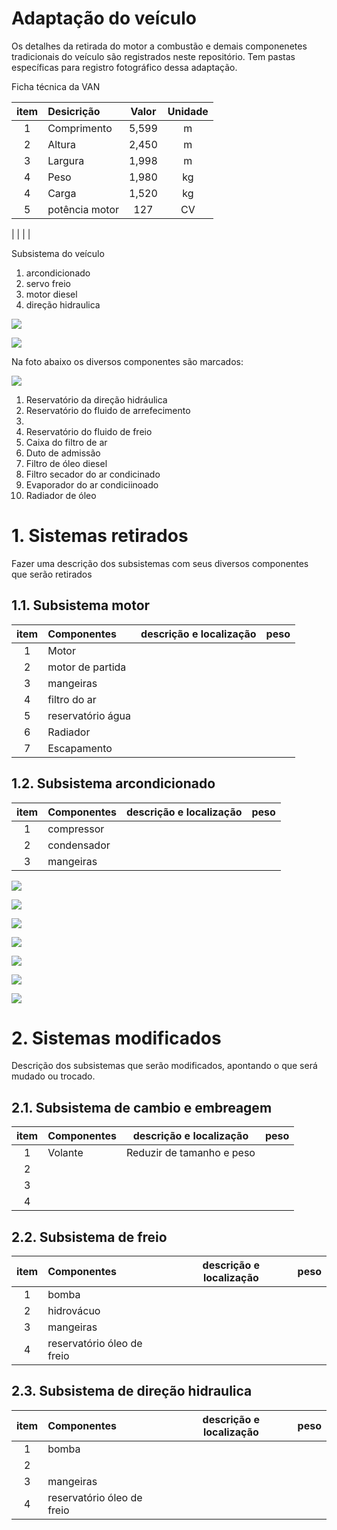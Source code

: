 # Adaptação do veículo

Os detalhes da retirada do motor a combustão e demais componenetes tradicionais do veículo são registrados neste repositório. Tem pastas específicas para registro fotográfico dessa adaptação.

Ficha técnica da VAN

| item |  Desicrição  |    Valor   |Unidade|
|:----:|:-------------|:----------:|:-----:|
| 1    | Comprimento  |    5,599   |   m   |
| 2    | Altura       |    2,450   |   m   | 
| 3    | Largura      |    1,998   |   m   |
| 4    | Peso         |    1,980   |   kg  |
| 4    | Carga        |    1,520   |   kg  |
| 5    | potência motor |  127     |   CV |
|
|
|
|

Subsistema do veículo

1. arcondicionado
2. servo freio
3. motor diesel
4. direção hidraulica

![](fotos/VAn-original.jpeg)

![](fotos/Van-capo-aberto2.jpeg)

Na foto abaixo os diversos componentes são marcados: 


![](fotos/Van-capo-aberto-detalhes.png)

1. Reservatório da direção hidráulica
2. Reservatório do fluido de arrefecimento
3. 
4. Reservatório do fluido de freio
5. Caixa do filtro de ar
6. Duto de admissão
7. Filtro de óleo diesel
8. Filtro secador do ar condicinado
9. Evaporador do ar condiciinoado
10. Radiador de óleo

# 1. Sistemas retirados

Fazer uma descrição dos subsistemas com seus diversos componentes que serão retirados

## 1.1. Subsistema motor

| item | Componentes | descrição e localização   | peso |
|:----:|:------------|:-------------------------:|-----:|
| 1    | Motor       |            | 
| 2    | motor de partida |       | 
| 3    | mangeiras   |            | 
| 4    | filtro do ar
| 5    | reservatório água
| 6    | Radiador
| 7    | Escapamento


## 1.2. Subsistema arcondicionado

| item | Componentes | descrição e localização   | peso |
|:----:|:------------|:-------------------------:|------|
| 1    | compressor  |       | 
| 2    | condensador |       | 
| 3    | mangeiras   |       | 




![](fotos/Van-sem-capo.jpeg)

![](fotos/Van-sem-radiador.jpeg)

![](fotos/Frente-sem-motor.jpeg)

![](fotos/compressor-ar-condicionado.jpeg)

![](fotos/motor-na-giraffa1.jpeg)

![](fotos/motor-na-giraffa2.jpeg)

![](fotos/parte-superior-cambio.jpeg)

# 2. Sistemas modificados

Descrição dos subsistemas que serão modificados, apontando o que será mudado ou trocado. 

## 2.1. Subsistema de cambio e embreagem

| item | Componentes | descrição e localização   | peso |
|:----:|:------------|:-------------------------:|-----:|
| 1    | Volante     | Reduzir de tamanho e peso |      |
| 2    |             |        | 
| 3    |             |        |       
| 4    | 




## 2.2. Subsistema de freio

| item | Componentes | descrição e localização   | peso |
|:----:|:------------|:-------------------------:|-----:|
| 1    | bomba       |        |       |
| 2    | hidrovácuo  |       | 
| 3    | mangeiras   |        |       |
| 4    | reservatório óleo de freio


## 2.3. Subsistema de direção hidraulica

| item | Componentes | descrição e localização   | peso |
|:----:|:------------|:-------------------------:|-----:|
| 1    | bomba       |        |       |
| 2    |             |       | 
| 3    | mangeiras   |        |       |
| 4    | reservatório óleo de freio

